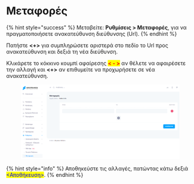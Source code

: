 # Μεταφορές

{% hint style="success" %}
Μεταβείτε: **Ρυθμίσεις > Μεταφορές**, για να πραγματοποιήσετε ανακατεύθυνση διεύθυνσης (Url).
{% endhint %}

Πατήστε **<+>** για συμπληρώσετε αριστερά στο πεδίο το Url προς ανακατεύθυνση και δεξιά τη νέα διεύθυνση.

Κλικάρετε το κόκκινο κουμπί αφαίρεσης <mark style="color:red;">**< - >**</mark> αν θέλετε να αφαιρέσετε την αλλαγή και **<+>** αν επιθυμείτε να προχωρήσετε σε νέα ανακατεύθυνση.

<figure><img src="../.gitbook/assets/ScreenHunter 116 (1).png" alt=""><figcaption></figcaption></figure>

{% hint style="info" %}
Αποθηκεύστε τις αλλαγές, πατώντας κάτω δεξιά <mark style="color:blue;"><Αποθήκευση></mark>.
{% endhint %}
